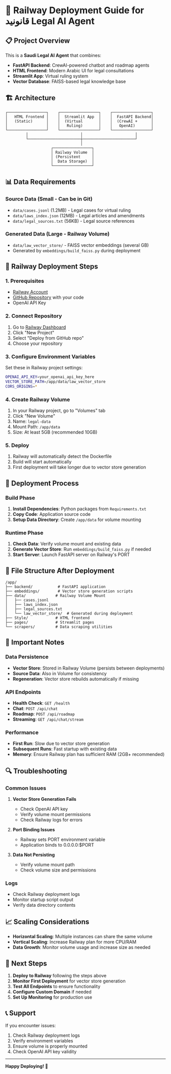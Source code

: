 # 🚂 Railway Deployment Guide for قانونيد Legal AI Agent

## 📋 Project Overview

This is a **Saudi Legal AI Agent** that combines:
- **FastAPI Backend**: CrewAI-powered chatbot and roadmap agents
- **HTML Frontend**: Modern Arabic UI for legal consultations
- **Streamlit App**: Virtual ruling system
- **Vector Database**: FAISS-based legal knowledge base

## 🏗️ Architecture

```
┌─────────────────┐    ┌─────────────────┐    ┌─────────────────┐
│   HTML Frontend │    │  Streamlit App  │    │  FastAPI Backend│
│   (Static)      │    │  (Virtual       │    │  (CrewAI +      │
│                 │    │   Ruling)       │    │   OpenAI)       │
└─────────────────┘    └─────────────────┘    └─────────────────┘
         │                       │                       │
         └───────────────────────┼───────────────────────┘
                                 │
                    ┌─────────────────┐
                    │ Railway Volume  │
                    │ (Persistent     │
                    │  Data Storage)  │
                    └─────────────────┘
```

## 📊 Data Requirements

### Source Data (Small - Can be in Git)
- `data/cases.jsonl` (1.2MB) - Legal cases for virtual ruling
- `data/laws_index.json` (12MB) - Legal articles and amendments
- `data/legal_sources.txt` (56KB) - Legal source references

### Generated Data (Large - Railway Volume)
- `data/law_vector_store/` - FAISS vector embeddings (several GB)
- Generated by `embeddings/build_faiss.py` during deployment

## 🚀 Railway Deployment Steps

### 1. Prerequisites
- [Railway Account](https://railway.app)
- [GitHub Repository](https://github.com) with your code
- OpenAI API Key

### 2. Connect Repository
1. Go to [Railway Dashboard](https://railway.app/dashboard)
2. Click "New Project"
3. Select "Deploy from GitHub repo"
4. Choose your repository

### 3. Configure Environment Variables
Set these in Railway project settings:

```bash
OPENAI_API_KEY=your_openai_api_key_here
VECTOR_STORE_PATH=/app/data/law_vector_store
CORS_ORIGINS=*
```

### 4. Create Railway Volume
1. In your Railway project, go to "Volumes" tab
2. Click "New Volume"
3. Name: `legal-data`
4. Mount Path: `/app/data`
5. Size: At least 5GB (recommended 10GB)

### 5. Deploy
1. Railway will automatically detect the Dockerfile
2. Build will start automatically
3. First deployment will take longer due to vector store generation

## 🔧 Deployment Process

### Build Phase
1. **Install Dependencies**: Python packages from `Requirements.txt`
2. **Copy Code**: Application source code
3. **Setup Data Directory**: Create `/app/data` for volume mounting

### Runtime Phase
1. **Check Data**: Verify volume mount and existing data
2. **Generate Vector Store**: Run `embeddings/build_faiss.py` if needed
3. **Start Server**: Launch FastAPI server on Railway's PORT

## 📁 File Structure After Deployment

```
/app/
├── backend/           # FastAPI application
├── embeddings/        # Vector store generation scripts
├── data/             # Railway Volume Mount
│   ├── cases.jsonl
│   ├── laws_index.json
│   ├── legal_sources.txt
│   └── law_vector_store/  # Generated during deployment
├── Style/            # HTML frontend
├── pages/            # Streamlit pages
└── scrapers/         # Data scraping utilities
```

## 🚨 Important Notes

### Data Persistence
- **Vector Store**: Stored in Railway Volume (persists between deployments)
- **Source Data**: Also in Volume for consistency
- **Regeneration**: Vector store rebuilds automatically if missing

### API Endpoints
- **Health Check**: `GET /health`
- **Chat**: `POST /api/chat`
- **Roadmap**: `POST /api/roadmap`
- **Streaming**: `GET /api/chat/stream`

### Performance
- **First Run**: Slow due to vector store generation
- **Subsequent Runs**: Fast startup with existing data
- **Memory**: Ensure Railway plan has sufficient RAM (2GB+ recommended)

## 🔍 Troubleshooting

### Common Issues

1. **Vector Store Generation Fails**
   - Check OpenAI API key
   - Verify volume mount permissions
   - Check Railway logs for errors

2. **Port Binding Issues**
   - Railway sets PORT environment variable
   - Application binds to 0.0.0.0:$PORT

3. **Data Not Persisting**
   - Verify volume mount path
   - Check volume size and permissions

### Logs
- Check Railway deployment logs
- Monitor startup script output
- Verify data directory contents

## 📈 Scaling Considerations

- **Horizontal Scaling**: Multiple instances can share the same volume
- **Vertical Scaling**: Increase Railway plan for more CPU/RAM
- **Data Growth**: Monitor volume usage and increase size as needed

## 🎯 Next Steps

1. **Deploy to Railway** following the steps above
2. **Monitor First Deployment** for vector store generation
3. **Test All Endpoints** to ensure functionality
4. **Configure Custom Domain** if needed
5. **Set Up Monitoring** for production use

## 📞 Support

If you encounter issues:
1. Check Railway deployment logs
2. Verify environment variables
3. Ensure volume is properly mounted
4. Check OpenAI API key validity

---

**Happy Deploying! 🚀**
